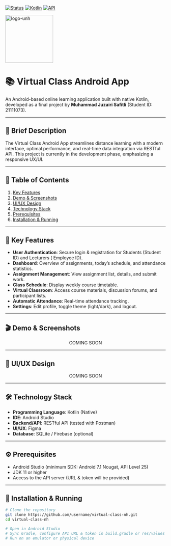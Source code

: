 <!-- Badges -->
[![Status](https://img.shields.io/badge/status-dev-orange)]()  [![Kotlin](https://img.shields.io/badge/Kotlin-1.6.10-blue)]()  [![API](https://img.shields.io/badge/API-REST-green)]()

<img src="https://i.ibb.co.com/P050Rn7/logo-unh.png" alt="logo-unh" border="0" height="150">

# 📚 Virtual Class Android App

An Android-based online learning application built with native Kotlin, developed as a final project
by **Muhammad Juzairi Safitli** (Student ID: 21111073).

---

## 🎯 Brief Description

The Virtual Class Android App streamlines distance learning with a modern interface, optimal
performance, and real-time data integration via RESTful API. This project is currently in the
development phase, emphasizing a responsive UX/UI.

---

## 📑 Table of Contents

1. [Key Features](#-key-features)
2. [Demo & Screenshots](#-demo--screenshots)
3. [UI/UX Design](#-uiux-design)
4. [Technology Stack](#-technology-stack)
5. [Prerequisites](#-prerequisites)
6. [Installation & Running](#-installation--running)

<!-- 7. [Contributing](#-contributing)
8. [License](#-license) -->

---

## 🚀 Key Features

- **User Authentication**: Secure login & registration for Students (Student ID) and Lecturers (
  Employee ID).
- **Dashboard**: Overview of assignments, today’s schedule, and attendance statistics.
- **Assignment Management**: View assignment list, details, and submit work.
- **Class Schedule**: Display weekly course timetable.
- **Virtual Classroom**: Access course materials, discussion forums, and participant lists.
- **Automatic Attendance**: Real-time attendance tracking.
- **Settings**: Edit profile, toggle theme (light/dark), and logout.

---

## 🎬 Demo & Screenshots

<p align="center">
COMING SOON
<!--   <img src="./screenshots/dashboard.png" alt="Dashboard" width="200" />
  <img src="./screenshots/assignments.png" alt="Assignments" width="200" />
  <img src="./screenshots/virtual_class.png" alt="Virtual Classroom" width="200" /> -->
</p>

---

## 🎨 UI/UX Design

<p align="center">
  COMING SOON
</p>

<!--
| Login Screen | Home Screen | Discussion Forum |
|:------------:|:-----------:|:----------------:|
| <img src="./designs/login.png" alt="Login Design" width="150" /> | <img src="./designs/home.png" alt="Home Design" width="150" /> | <img src="./designs/forum.png" alt="Forum Design" width="150" /> | 
-->

---

## 🛠️ Technology Stack

- **Programming Language**: Kotlin (Native)
- **IDE**: Android Studio
- **Backend/API**: RESTful API (tested with Postman)
- **UI/UX**: Figma
- **Database**: SQLite / Firebase (optional)

---

## ⚙️ Prerequisites

- Android Studio (minimum SDK: Android 7.1 Nougat, API Level 25)
- JDK 11 or higher
- Access to the API server (URL & token will be provided)

---

## 🚧 Installation & Running

```bash
# Clone the repository
git clone https://github.com/username/virtual-class-nh.git
cd virtual-class-nh

# Open in Android Studio
# Sync Gradle, configure API URL & token in build.gradle or res/values
# Run on an emulator or physical device
